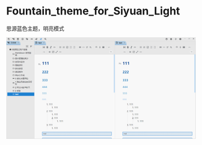 # Fountain_theme_for_Siyuan_Light
思源蓝色主题，明亮模式

![](https://github.com/whyt-byte/Fountain_theme_for_Siyuan_Light/blob/main/preview.png?raw=true)
